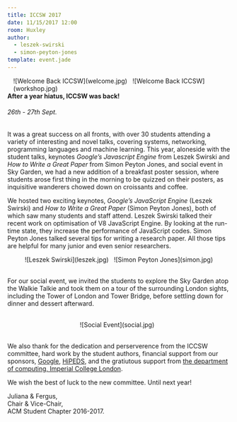 ```yaml
---
title: ICCSW 2017
date: 11/15/2017 12:00
room: Huxley
author: 
  - leszek-swirski 
  - simon-peyton-jones
template: event.jade
---
```



<div style="float:right; margin-left:10pt">
![Welcome Back ICCSW](welcome.jpg) &nbsp;
![Welcome Back ICCSW](workshop.jpg)
</div>

#### After a year hiatus, ICCSW was back!
###### 26th - 27th Sept.


It was a great success on all fronts, with over 30 students attending a variety of interesting and novel talks, covering systems, networking, programming languages and machine learning.
This year, aloneside with the student talks, keynotes _Google’s Javascript Engine_ from Leszek Swirski and _How to Write a Great Paper_ from Simon Peyton Jones, and social event in Sky Garden, we had a new addition of a breakfast poster session, where students arose first thing in the morning to be quizzed on their posters, as inquisitive wanderers chowed down on croissants and coffee.


 <span class="more"></span>

<!--<br>-->

<!--<center>-->
<!--![Poster - GANs Applied to Robotic Control](posters/GANs-Applied-to-Robotic-Control.jpg) &nbsp;-->
<!--![Poster - Soft Tissue Deformation for Surgical Simulation: a Position-based Dynamics Approach](posters/Soft-Tissue-Deformation-for-Surgical-Simulation-a-Position-based-Dynamics-Approach.jpg) &nbsp;-->
<!--![Poster - Equivalence of mu-Calculus and p-Automata](posters/Equivalence-of-mu-Calculus-and-p-Automata.jpg) &nbsp;-->
<!--![Poster - Transferring End-to-End Visuomotor Control from Simulation to Real World for a Multi-State Task](posters/Transferring-End-to-End-Visuomotor-Control-from-Simulation-to-Real-World-for-a-Multi-State-Task.jpg)-->
<!--</center>-->

<!--<br>-->

<!--<div style="float:right; margin-left:10pt">-->
<!--![Poster - Dynamic Behaviour Network using Embedded Wireless Tags](posters/Dynamic-Behaviour-Network-using-Embedded-Wireless-Tags.jpg) -->
<!--</div>-->

We hosted two exciting keynotes, _Google’s JavaScript Engine_ (Leszek Swirski) and _How to Write a Great Paper_ (Simon Peyton Jones), both of which saw many students and staff attend.
Leszek Swirski talked their recent work on optimisation of V8 JavaScript Engine.
By looking at the run-time state, they increase the performance of JavaScript codes.
Simon Peyton Jones talked several tips for writing a research paper.
All those tips are helpful for many junior and even senior researchers.

<center>
![Leszek Swirski](leszek.jpg) &nbsp;
![Simon Peyton Jones](simon.jpg) 
</center>

<br>

For our social event, we invited the students to explore the Sky Garden atop the Walkie Talkie and took them on a tour of the surrounding London sights, including the Tower of London and Tower Bridge, before settling down for dinner and dessert afterward.

<br>

<center>
![Social Event](social.jpg) &nbsp;
</center>

<br>

We also thank for the dedication and perserverence from the ICCSW committee, hard work by the student authors, financial support from our sponsors, [Google](https://www.google.com/about/), [HiPEDS](http://wp.doc.ic.ac.uk/hipeds/), and the gratiutous support from [the department of computing, Imperial College London](http://www.imperial.ac.uk/computing).

We wish the best of luck to the new committee. Until next year!

Juliana & Fergus,<br>
Chair & Vice-Chair,<br>
ACM Student Chapter 2016-2017.
